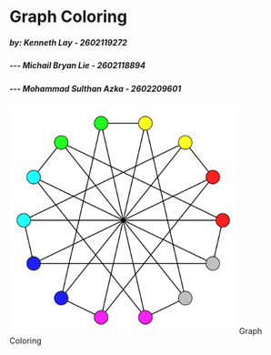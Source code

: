 # Graph Coloring
##### by: Kenneth Lay - 2602119272
##### ---  Michail Bryan Lie - 2602118894
##### --- Mohammad Sulthan Azka - 2602209601

<div id="header" align="left">
  <img src="/assets/gcol-log.png" width="400"/> Graph Coloring
</div>
